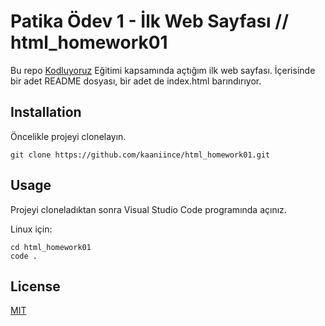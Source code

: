 # Patika Ödev 1 - İlk Web Sayfası // html_homework01

Bu repo [Kodluyoruz](https://www.kodluyoruz.org/) Eğitimi kapsamında açtığım ilk web sayfası. İçerisinde bir adet README dosyası, bir adet de index.html barındırıyor.

## Installation

Öncelikle projeyi clonelayın.

```
git clone https://github.com/kaaniince/html_homework01.git
```

## Usage

Projeyi cloneladıktan sonra Visual Studio Code programında açınız.

Linux için:

```
cd html_homework01
code .
```

## License

[MIT](https://choosealicense.com/licenses/mit/)
